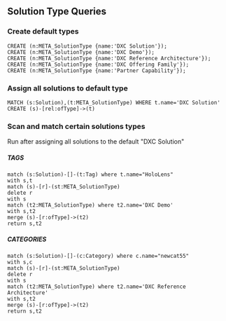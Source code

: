 ## Solution Type Queries

### Create default types

~~~
CREATE (n:META_SolutionType {name:'DXC Solution'});
CREATE (n:META_SolutionType {name:'DXC Demo'});
CREATE (n:META_SolutionType {name:'DXC Reference Architecture'});
CREATE (n:META_SolutionType {name:'DXC Offering Family'});
CREATE (n:META_SolutionType {name:'Partner Capability'});
~~~

### Assign all solutions to default type
~~~~
MATCH (s:Solution),(t:META_SolutionType) WHERE t.name='DXC Solution' CREATE (s)-[rel:ofType]->(t)
~~~~

### Scan and match certain solutions types
Run after assigning all solutions to the default "DXC Solution"
##### TAGS
~~~
match (s:Solution)-[]-(t:Tag) where t.name="HoloLens"
with s,t
match (s)-[r]-(st:META_SolutionType)
delete r
with s
match (t2:META_SolutionType) where t2.name='DXC Demo'
with s,t2
merge (s)-[r:ofType]->(t2)
return s,t2
~~~

##### CATEGORIES
~~~
match (s:Solution)-[]-(c:Category) where c.name="newcat55"
with s,c
match (s)-[r]-(st:META_SolutionType)
delete r
with s
match (t2:META_SolutionType) where t2.name='DXC Reference Architecture'
with s,t2
merge (s)-[r:ofType]->(t2)
return s,t2
~~~